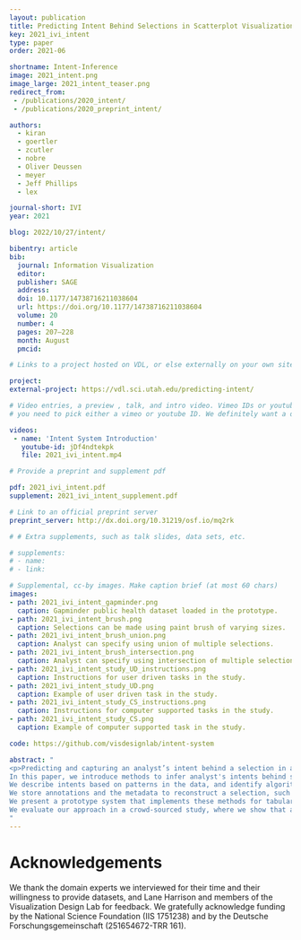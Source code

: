 ```yaml
---
layout: publication
title: Predicting Intent Behind Selections in Scatterplot Visualizations
key: 2021_ivi_intent
type: paper 
order: 2021-06

shortname: Intent-Inference
image: 2021_intent.png
image_large: 2021_intent_teaser.png
redirect_from: 
 - /publications/2020_intent/
 - /publications/2020_preprint_intent/

authors:
  - kiran
  - goertler
  - zcutler
  - nobre
  - Oliver Deussen
  - meyer
  - Jeff Phillips
  - lex

journal-short: IVI
year: 2021

blog: 2022/10/27/intent/

bibentry: article
bib:
  journal: Information Visualization
  editor: 
  publisher: SAGE
  address: 
  doi: 10.1177/14738716211038604
  url: https://doi.org/10.1177/14738716211038604
  volume: 20
  number: 4
  pages: 207–228
  month: August
  pmcid: 

# Links to a project hosted on VDL, or else externally on your own site

project:
external-project: https://vdl.sci.utah.edu/predicting-intent/

# Video entries, a preview , talk, and intro video. Vimeo IDs or youtube IDs are supported
# you need to pick either a vimeo or youtube ID. We definitely want a downloadable video too.

videos:
 - name: 'Intent System Introduction'
   youtube-id: jDf4ndtekpk
   file: 2021_ivi_intent.mp4

# Provide a preprint and supplement pdf

pdf: 2021_ivi_intent.pdf
supplement: 2021_ivi_intent_supplement.pdf

# Link to an official preprint server
preprint_server: http://dx.doi.org/10.31219/osf.io/mq2rk

# # Extra supplements, such as talk slides, data sets, etc.

# supplements:
# - name:
# - link:

# Supplemental, cc-by images. Make caption brief (at most 60 chars)
images:
- path: 2021_ivi_intent_gapminder.png
  caption: Gapminder public health dataset loaded in the prototype.
- path: 2021_ivi_intent_brush.png
  caption: Selections can be made using paint brush of varying sizes.
- path: 2021_ivi_intent_brush_union.png
  caption: Analyst can specify using union of multiple selections.
- path: 2021_ivi_intent_brush_intersection.png
  caption: Analyst can specify using intersection of multiple selections.
- path: 2021_ivi_intent_study_UD_instructions.png
  caption: Instructions for user driven tasks in the study.
- path: 2021_ivi_intent_study_UD.png
  caption: Example of user driven task in the study.
- path: 2021_ivi_intent_study_CS_instructions.png
  caption: Instructions for computer supported tasks in the study.
- path: 2021_ivi_intent_study_CS.png
  caption: Example of computer supported task in the study.

code: https://github.com/visdesignlab/intent-system

abstract: "
<p>Predicting and capturing an analyst’s intent behind a selection in a data visualization is valuable in two scenarios: First, a successful prediction of a pattern an analyst intended to select can be used to auto-complete a partial selection which, in turn, can improve the correctness of the selection. Second, knowing the intent behind a selection can be used to improve recall and reproducibility.
In this paper, we introduce methods to infer analyst's intents behind selections in data visualizations, such as scatterplots.
We describe intents based on patterns in the data, and identify algorithms that can capture these patterns. Upon an interactive selection, we compare the selected items with the results of a large set of computed patterns, and use various ranking approaches to identify the best pattern for an analyst's selection. 
We store annotations and the metadata to reconstruct a selection, such as the type of algorithm and its parameterization, in a provenance graph.
We present a prototype system that implements these methods for tabular data and scatterplots. Analysts can select a prediction to auto-complete partial selections and to seamlessly log their intents. We discuss implications of our approach for reproducibility and reuse of analysis workflows.
We evaluate our approach in a crowd-sourced study, where we show that auto-completing selection improves accuracy, and that we can accurately capture pattern-based intent.</p>
"
---
```


# Acknowledgements

We thank the domain experts we interviewed for their time and their willingness to provide datasets, and Lane Harrison and members of the Visualization Design Lab for feedback. We gratefully acknowledge funding by the National Science Foundation (IIS 1751238) and by the Deutsche Forschungsgemeinschaft (251654672-TRR 161).
